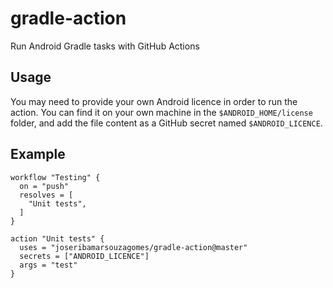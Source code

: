 # gradle-action

Run Android Gradle tasks with GitHub Actions

## Usage

You may need to provide your own Android licence in order to run the action. You can find it on your own machine in the `$ANDROID_HOME/license` folder, and add the file content as a GitHub secret named `$ANDROID_LICENCE`.

## Example

```
workflow "Testing" {
  on = "push"
  resolves = [
    "Unit tests",
  ]
}

action "Unit tests" {
  uses = "joseribamarsouzagomes/gradle-action@master"
  secrets = ["ANDROID_LICENCE"]
  args = "test"
}
```
